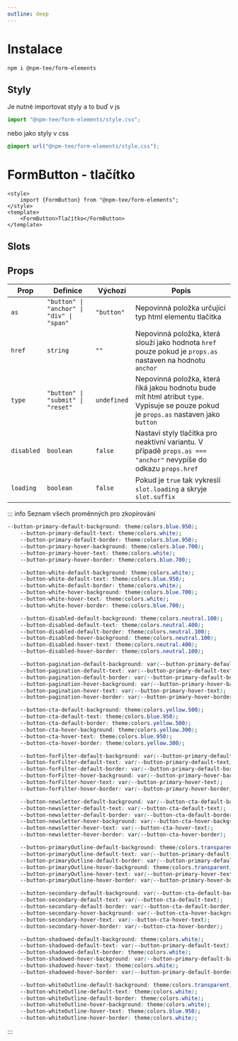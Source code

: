```yaml
---
outline: deep
---
```


# Instalace
```
npm i @npm-tee/form-elements
```

## Styly
Je nutné importovat styly a to buď v js
```js
import "@npm-tee/form-elements/style.css";
```
nebo jako styly v css
```css
@import url("@npm-tee/form-elements/style.css");
```

# FormButton - tlačítko

```vue
<style>
    import {FormButton} from "@npm-tee/form-elements";
</style>
<template>
    <FormButton>Tlačítko</FormButton>
</template>
```
## Slots

## Props

| Prop       | Definice                                  | Výchozí     | Popis                                                                                                                                  |
|------------|-------------------------------------------|-------------|----------------------------------------------------------------------------------------------------------------------------------------|
| `as`       | `"button" \| "anchor" \| "div" \| "span"` | `"button"`  | Nepovinná položka určující typ html elementu tlačítka                                                                                  |
| `href`     | `string`                                  | `""`        | Nepovinná položka, která slouží jako hodnota `href` pouze pokud je `props.as` nastaven na hodnotu `anchor`                             |
| `type`     | `"button" \| "submit" \| "reset"`         | `undefined` | Nepovinná položka, která říká jakou hodnotu bude mít html atribut `type`. Vypisuje se pouze pokud je `props.as` nastaven jako `button` |
| `disabled` | `boolean`                                 | `false`     | Nastaví styly tlačítka pro neaktivní variantu. V případě `props.as === "anchor"` nevypíše do odkazu `props.href`                       |
| `loading`  | `boolean`                                 | `false`     | Pokud je `true` tak vykreslí `slot.loading` a skryje `slot.suffix`                                                                     |

::: info Seznam všech proměnných pro zkopírování
```css
--button-primary-default-background: theme(colors.blue.950);
    --button-primary-default-text: theme(colors.white);
    --button-primary-default-border: theme(colors.blue.950);
    --button-primary-hover-background: theme(colors.blue.700);
    --button-primary-hover-text: theme(colors.white);
    --button-primary-hover-border: theme(colors.blue.700);

    --button-white-default-background: theme(colors.white);
    --button-white-default-text: theme(colors.blue.950);
    --button-white-default-border: theme(colors.white);
    --button-white-hover-background: theme(colors.blue.700);
    --button-white-hover-text: theme(colors.white);
    --button-white-hover-border: theme(colors.blue.700);

    --button-disabled-default-background: theme(colors.neutral.100);
    --button-disabled-default-text: theme(colors.neutral.400);
    --button-disabled-default-border: theme(colors.neutral.100);
    --button-disabled-hover-background: theme(colors.neutral.100);
    --button-disabled-hover-text: theme(colors.neutral.400);
    --button-disabled-hover-border: theme(colors.neutral.100);

    --button-pagination-default-background: var(--button-primary-default-background);
    --button-pagination-default-text: var(--button-primary-default-text);
    --button-pagination-default-border: var(--button-primary-default-border);
    --button-pagination-hover-background: var(--button-primary-hover-background);
    --button-pagination-hover-text: var(--button-primary-hover-text);
    --button-pagination-hover-border: var(--button-primary-hover-border);

    --button-cta-default-background: theme(colors.yellow.500);
    --button-cta-default-text: theme(colors.blue.950);
    --button-cta-default-border: theme(colors.yellow.500);
    --button-cta-hover-background: theme(colors.yellow.300);
    --button-cta-hover-text: theme(colors.blue.950);
    --button-cta-hover-border: theme(colors.yellow.300);

    --button-forFilter-default-background: var(--button-primary-default-background);
    --button-forFilter-default-text: var(--button-primary-default-text);
    --button-forFilter-default-border: var(--button-primary-default-border);
    --button-forFilter-hover-background: var(--button-primary-hover-background);
    --button-forFilter-hover-text: var(--button-primary-hover-text);
    --button-forFilter-hover-border: var(--button-primary-hover-border);

    --button-newsletter-default-background: var(--button-cta-default-background);
    --button-newsletter-default-text: var(--button-cta-default-text);
    --button-newsletter-default-border: var(--button-cta-default-border);
    --button-newsletter-hover-background: var(--button-cta-hover-background);
    --button-newsletter-hover-text: var(--button-cta-hover-text);
    --button-newsletter-hover-border: var(--button-cta-hover-border);

    --button-primaryOutline-default-background: theme(colors.transparent);
    --button-primaryOutline-default-text: var(--button-primary-default-text);
    --button-primaryOutline-default-border: var(--button-primary-default-border);
    --button-primaryOutline-hover-background: theme(colors.transparent);
    --button-primaryOutline-hover-text: var(--button-primary-hover-text);
    --button-primaryOutline-hover-border: var(--button-primary-hover-border);

    --button-secondary-default-background: var(--button-cta-default-background);
    --button-secondary-default-text: var(--button-cta-default-text);
    --button-secondary-default-border: var(--button-cta-default-border);
    --button-secondary-hover-background: var(--button-cta-hover-background);
    --button-secondary-hover-text: var(--button-cta-hover-text);
    --button-secondary-hover-border: var(--button-cta-hover-border);

    --button-shadowed-default-background: theme(colors.white);
    --button-shadowed-default-text: var(--button-primary-default-text);
    --button-shadowed-default-border: theme(colors.white);
    --button-shadowed-hover-background: var(--button-primary-default-background);
    --button-shadowed-hover-text: theme(colors.white);
    --button-shadowed-hover-border: var(--button-primary-default-border);

    --button-whiteOutline-default-background: theme(colors.transparent);
    --button-whiteOutline-default-text: theme(colors.white);
    --button-whiteOutline-default-border: theme(colors.white);
    --button-whiteOutline-hover-background: theme(colors.white);
    --button-whiteOutline-hover-text: theme(colors.blue.950);
    --button-whiteOutline-hover-border: theme(colors.white);
```
:::